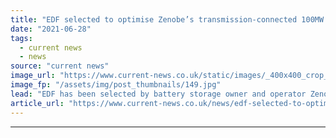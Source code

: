 ```yaml
---
title: "EDF selected to optimise Zenobe’s transmission-connected 100MW battery asset"
date: "2021-06-28"
tags: 
  - current news
  - news
source: "current news"
image_url: "https://www.current-news.co.uk/static/images/_400x400_crop_center-center/Zenobe-batteries-credit-Zenobe.jpg"
image_fp: "/assets/img/post_thumbnails/149.jpg"
lead: "​EDF has been selected by battery storage owner and operator Zenobe to optimise its new 100MW battery."
article_url: "https://www.current-news.co.uk/news/edf-selected-to-optimise-zenobes-transmission-connected-100mw-battery-asset?utm_source=rss-feeds&utm_medium=rss&utm_campaign=rss"
---
```


---
